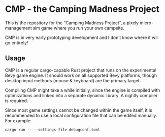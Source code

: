 # CMP - the Camping Madness Project

This is the repository for the “Camping Madness Project”, a pixely micro-management sim game where you run your own campsite.

CMP is in very early prototyping development and I don’t know where it will go entirely!

## Usage

CMP is a regular cargo-capable Rust project that runs on the experimental Bevy game engine. It should work on all supported Bevy platforms, though desktop input methods (mouse & keyboard) are the primary target.

Compiling CMP might take a while initially, since the engine is compiled with optimizations and linked into a separate dynamic library. A nightly compiler is required.

Since most game settings cannot be changed within the game itself, it is recommended to use a local configuration file that can be edited manually. For example:

```
cargo run -- --settings-file debugconf.toml
```
